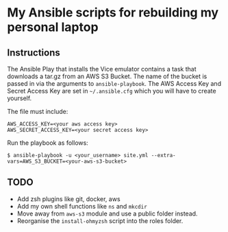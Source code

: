 
# My Ansible scripts for rebuilding my personal laptop

## Instructions

The Ansible Play that installs the Vice emulator contains a task that downloads a tar.gz from an AWS S3 Bucket.
The name of the bucket is passed in via the arguments to `ansible-playbook`.
The AWS Access Key and Secret Access Key are set in `~/.ansible.cfg` which you will have to create yourself.

The file must include:

    AWS_ACCESS_KEY=<your aws access key>
    AWS_SECRET_ACCESS_KEY=<your secret access key>

Run the playbook as follows:

    $ ansible-playbook -u <your_username> site.yml --extra-vars=AWS_S3_BUCKET=<your-aws-s3-bucket>


## TODO
  * Add zsh plugins like git, docker, aws
  * Add my own shell functions like `ns` and `mkcdir`
  * Move away from `aws-s3` module and use a public folder instead.
  * Reorganise the `install-ohmyzsh` script into the roles folder.
 
